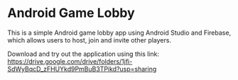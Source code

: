 # Android Game Lobby
This is a simple Android game lobby app using Android Studio and Firebase, which allows users to host, join and invite other players.

Download and try out the application using this link: https://drive.google.com/drive/folders/1jfi-SdWyBqcD_zFHUYkd9PmBuB3TPikd?usp=sharing
